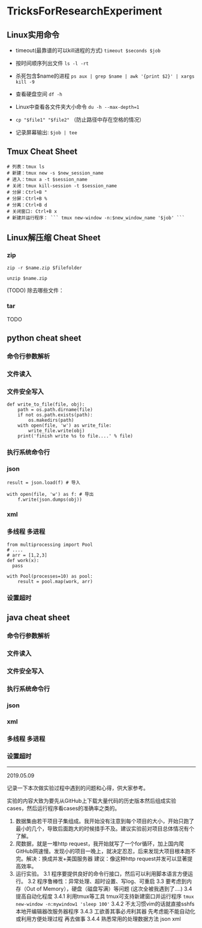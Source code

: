 # TricksForResearchExperiment

## Linux实用命令

- timeout(最靠谱的可以kill进程的方式) ``` timeout $seconds $job ```

- 按时间顺序列出文件 ```ls -l -rt```

- 杀死包含$name的进程 ```ps aux | grep $name | awk '{print $2}' | xargs kill -9```

- 查看硬盘空间 ```df -h```

- Linux中查看各文件夹大小命令 ```du -h --max-depth=1```

- ```cp "$file1" "$file2"``` （防止路径中存在空格的情况）

- 记录屏幕输出: ``` $job | tee ```

## Tmux Cheat Sheet

```
# 列表：tmux ls
# 新建：tmux new -s $new_session_name
# 进入：tmux a -t $session_name
# 关闭：tmux kill-session -t $session_name
# 分屏：Ctrl+B "
# 分屏：Ctrl+B %
# 分离：Ctrl+B d
# 关闭窗口: Ctrl+B x
# 新建并运行程序： ``` tmux new-window -n:$new_window_name '$job' ```
```

## Linux解压缩 Cheat Sheet

### zip
```zip -r $name.zip $filefolder```

```unzip $name.zip```

(TODO) 除去哪些文件：

### tar
TODO


## python cheat sheet

### 命令行参数解析

### 文件读入

### 文件安全写入

```
def write_to_file(file, obj):
    path = os.path.dirname(file)
    if not os.path.exists(path):
        os.makedirs(path)
    with open(file, 'w') as write_file:
        write_file.write(obj)
    print('finish write %s to file....' % file)
```


### 执行系统命令行

### json
```
result = json.load(f) # 导入

with open(file, 'w') as f: # 导出
    f.write(json.dumps(obj))
```

### xml

### 多线程 多进程

```
from multiprocessing import Pool
# ....
# arr = [1,2,3]
def work(x):
  pass

with Pool(processes=10) as pool:
    result = pool.map(work, arr)
```
### 设置超时


## java cheat sheet

### 命令行参数解析

### 文件读入

### 文件安全写入

### 执行系统命令行

### json

### xml

### 多线程 多进程

### 设置超时


---
2019.05.09

记录一下本次做实验过程中遇到的问题和心得，供大家参考。

实验的内容大致为要先从GitHub上下载大量代码的历史版本然后组成实验cases，然后运行程序看cases的准确率之类的。

1. 数据集由若干项目子集组成。我开始没有注意到每个项目的大小，开始只跑了最小的几个，导致后面跑大的时候措手不及。建议实验前对项目总体情况有个了解。
2. 爬数据，就是一堆http request，我开始就写了一个for循环，加上国内爬GitHub网速慢。发现小的项目一晚上，就决定忍忍，后来发现大项目根本跑不完。解决：换成并发+美国服务器 建议：像这种http request并发可以显著提高效率。
3. 运行实验。
	3.1 程序要提供良好的命令行接口，然后可以利用脚本语言方便运行。 
	3.2 程序鲁棒性：异常处理、超时设置、写log、可重启
	3.3 要考虑到内存（Out of Memory），硬盘（磁盘写满）等问题  (这次全被我遇到了....)
	3.4 提高自动化程度
		3.4.1 利用tmux等工具 tmux可支持新建窗口并运行程序 ``` tmux new-window -n:mywindow1 'sleep 100' ```
		3.4.2 不太习惯vim的话就直接sshfs本地开编辑器改服务器程序
		3.4.3 工欲善其事必*先*利其器 先考虑能不能自动化或利用方便处理过程 再去做事
		3.4.4 熟悉常用的处理数据方法 json xml

